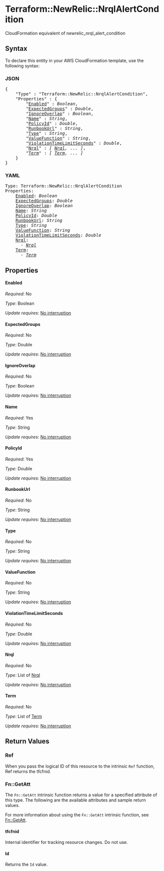 # Terraform::NewRelic::NrqlAlertCondition

CloudFormation equivalent of newrelic_nrql_alert_condition

## Syntax

To declare this entity in your AWS CloudFormation template, use the following syntax:

### JSON

<pre>
{
    "Type" : "Terraform::NewRelic::NrqlAlertCondition",
    "Properties" : {
        "<a href="#enabled" title="Enabled">Enabled</a>" : <i>Boolean</i>,
        "<a href="#expectedgroups" title="ExpectedGroups">ExpectedGroups</a>" : <i>Double</i>,
        "<a href="#ignoreoverlap" title="IgnoreOverlap">IgnoreOverlap</a>" : <i>Boolean</i>,
        "<a href="#name" title="Name">Name</a>" : <i>String</i>,
        "<a href="#policyid" title="PolicyId">PolicyId</a>" : <i>Double</i>,
        "<a href="#runbookurl" title="RunbookUrl">RunbookUrl</a>" : <i>String</i>,
        "<a href="#type" title="Type">Type</a>" : <i>String</i>,
        "<a href="#valuefunction" title="ValueFunction">ValueFunction</a>" : <i>String</i>,
        "<a href="#violationtimelimitseconds" title="ViolationTimeLimitSeconds">ViolationTimeLimitSeconds</a>" : <i>Double</i>,
        "<a href="#nrql" title="Nrql">Nrql</a>" : <i>[ <a href="nrql.md">Nrql</a>, ... ]</i>,
        "<a href="#term" title="Term">Term</a>" : <i>[ <a href="term.md">Term</a>, ... ]</i>
    }
}
</pre>

### YAML

<pre>
Type: Terraform::NewRelic::NrqlAlertCondition
Properties:
    <a href="#enabled" title="Enabled">Enabled</a>: <i>Boolean</i>
    <a href="#expectedgroups" title="ExpectedGroups">ExpectedGroups</a>: <i>Double</i>
    <a href="#ignoreoverlap" title="IgnoreOverlap">IgnoreOverlap</a>: <i>Boolean</i>
    <a href="#name" title="Name">Name</a>: <i>String</i>
    <a href="#policyid" title="PolicyId">PolicyId</a>: <i>Double</i>
    <a href="#runbookurl" title="RunbookUrl">RunbookUrl</a>: <i>String</i>
    <a href="#type" title="Type">Type</a>: <i>String</i>
    <a href="#valuefunction" title="ValueFunction">ValueFunction</a>: <i>String</i>
    <a href="#violationtimelimitseconds" title="ViolationTimeLimitSeconds">ViolationTimeLimitSeconds</a>: <i>Double</i>
    <a href="#nrql" title="Nrql">Nrql</a>: <i>
      - <a href="nrql.md">Nrql</a></i>
    <a href="#term" title="Term">Term</a>: <i>
      - <a href="term.md">Term</a></i>
</pre>

## Properties

#### Enabled

_Required_: No

_Type_: Boolean

_Update requires_: [No interruption](https://docs.aws.amazon.com/AWSCloudFormation/latest/UserGuide/using-cfn-updating-stacks-update-behaviors.html#update-no-interrupt)

#### ExpectedGroups

_Required_: No

_Type_: Double

_Update requires_: [No interruption](https://docs.aws.amazon.com/AWSCloudFormation/latest/UserGuide/using-cfn-updating-stacks-update-behaviors.html#update-no-interrupt)

#### IgnoreOverlap

_Required_: No

_Type_: Boolean

_Update requires_: [No interruption](https://docs.aws.amazon.com/AWSCloudFormation/latest/UserGuide/using-cfn-updating-stacks-update-behaviors.html#update-no-interrupt)

#### Name

_Required_: Yes

_Type_: String

_Update requires_: [No interruption](https://docs.aws.amazon.com/AWSCloudFormation/latest/UserGuide/using-cfn-updating-stacks-update-behaviors.html#update-no-interrupt)

#### PolicyId

_Required_: Yes

_Type_: Double

_Update requires_: [No interruption](https://docs.aws.amazon.com/AWSCloudFormation/latest/UserGuide/using-cfn-updating-stacks-update-behaviors.html#update-no-interrupt)

#### RunbookUrl

_Required_: No

_Type_: String

_Update requires_: [No interruption](https://docs.aws.amazon.com/AWSCloudFormation/latest/UserGuide/using-cfn-updating-stacks-update-behaviors.html#update-no-interrupt)

#### Type

_Required_: No

_Type_: String

_Update requires_: [No interruption](https://docs.aws.amazon.com/AWSCloudFormation/latest/UserGuide/using-cfn-updating-stacks-update-behaviors.html#update-no-interrupt)

#### ValueFunction

_Required_: No

_Type_: String

_Update requires_: [No interruption](https://docs.aws.amazon.com/AWSCloudFormation/latest/UserGuide/using-cfn-updating-stacks-update-behaviors.html#update-no-interrupt)

#### ViolationTimeLimitSeconds

_Required_: No

_Type_: Double

_Update requires_: [No interruption](https://docs.aws.amazon.com/AWSCloudFormation/latest/UserGuide/using-cfn-updating-stacks-update-behaviors.html#update-no-interrupt)

#### Nrql

_Required_: No

_Type_: List of <a href="nrql.md">Nrql</a>

_Update requires_: [No interruption](https://docs.aws.amazon.com/AWSCloudFormation/latest/UserGuide/using-cfn-updating-stacks-update-behaviors.html#update-no-interrupt)

#### Term

_Required_: No

_Type_: List of <a href="term.md">Term</a>

_Update requires_: [No interruption](https://docs.aws.amazon.com/AWSCloudFormation/latest/UserGuide/using-cfn-updating-stacks-update-behaviors.html#update-no-interrupt)

## Return Values

### Ref

When you pass the logical ID of this resource to the intrinsic `Ref` function, Ref returns the tfcfnid.

### Fn::GetAtt

The `Fn::GetAtt` intrinsic function returns a value for a specified attribute of this type. The following are the available attributes and sample return values.

For more information about using the `Fn::GetAtt` intrinsic function, see [Fn::GetAtt](https://docs.aws.amazon.com/AWSCloudFormation/latest/UserGuide/intrinsic-function-reference-getatt.html).

#### tfcfnid

Internal identifier for tracking resource changes. Do not use.

#### Id

Returns the <code>Id</code> value.

